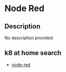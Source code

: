 # Node Red

## Description

No description provided.

## k8 at home search

- [node-red](https://nanne.dev/k8s-at-home-search/#/node-red)
